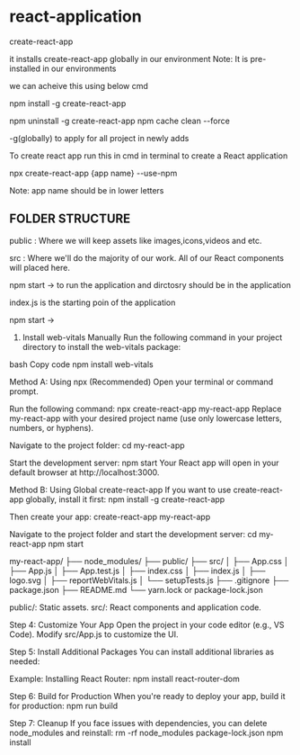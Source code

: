 # react-application

create-react-app

it installs create-react-app globally in our environment 
Note: It is pre-installed in our environments

we can acheive this using below cmd

npm install -g create-react-app

npm uninstall -g create-react-app
npm cache clean --force


-g(globally) to apply for all project in newly adds


To create react app 
run this in cmd in terminal to create a React application

npx create-react-app {app name} --use-npm

Note: app name should be in lower letters

FOLDER STRUCTURE
--------------------------------------
public : 
  Where we will keep assets like images,icons,videos and etc.

src :
  Where we'll do the majority of our work. All of our React components will placed here.

npm start -> to run the application and dirctosry should be in the application

index.js is the starting poin of the application


npm start   ->


1. Install web-vitals Manually
Run the following command in your project directory to install the web-vitals package:

bash
Copy code
npm install web-vitals




Method A: Using npx (Recommended)
Open your terminal or command prompt.

Run the following command:
npx create-react-app my-react-app
Replace my-react-app with your desired project name (use only lowercase letters, numbers, or hyphens).

Navigate to the project folder:
cd my-react-app

Start the development server:
npm start
Your React app will open in your default browser at http://localhost:3000.


Method B: Using Global create-react-app
If you want to use create-react-app globally, install it first:
npm install -g create-react-app

Then create your app:
create-react-app my-react-app

Navigate to the project folder and start the development server:
cd my-react-app
npm start



my-react-app/
├── node_modules/
├── public/
├── src/
│   ├── App.css
│   ├── App.js
│   ├── App.test.js
│   ├── index.css
│   ├── index.js
│   ├── logo.svg
│   ├── reportWebVitals.js
│   └── setupTests.js
├── .gitignore
├── package.json
├── README.md
└── yarn.lock or package-lock.json

public/: Static assets.
src/: React components and application code.

Step 4: Customize Your App
Open the project in your code editor (e.g., VS Code).
Modify src/App.js to customize the UI.

Step 5: Install Additional Packages
You can install additional libraries as needed:

Example: Installing React Router:
npm install react-router-dom

Step 6: Build for Production
When you're ready to deploy your app, build it for production:
npm run build

Step 7: Cleanup
If you face issues with dependencies, you can delete node_modules and reinstall:
rm -rf node_modules package-lock.json
npm install


